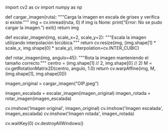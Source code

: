 import cv2 as cv
import numpy as np

def cargar_imagen(ruta):
    """Carga la imagen en escala de grises y verifica si existe."""
    img = cv.imread(ruta, 0)
    if img is None:
        print("Error: No se pudo cargar la imagen.")
        exit()
    return img

def escalar_imagen(img, scale_x=2, scale_y=2):
    """Escala la imagen utilizando interpolación bicúbica."""
    return cv.resize(img, (img.shape[1] * scale_x, img.shape[0] * scale_y), interpolation=cv.INTER_CUBIC)

def rotar_imagen(img, angulo=45):
    """Rota la imagen manteniendo el tamaño correcto."""
    centro = (img.shape[1] // 2, img.shape[0] // 2)
    M = cv.getRotationMatrix2D(centro, angulo, 1.0)
    return cv.warpAffine(img, M, (img.shape[1], img.shape[0]))


imagen_original = cargar_imagen("OIP.jpeg")


imagen_escalada = escalar_imagen(imagen_original)
imagen_rotada = rotar_imagen(imagen_escalada)

cv.imshow('Imagen original', imagen_original)
cv.imshow('Imagen escalada', imagen_escalada)
cv.imshow('Imagen rotada', imagen_rotada)

cv.waitKey(0)
cv.destroyAllWindows()
